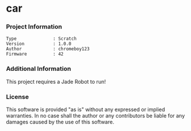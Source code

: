 car
================



### Project Information
```
Type              : Scratch
Version           : 1.0.0
Author            : chromeboy123
Firmware          : 42
```

### Additional Information
This project requires a Jade Robot to run!

### License
This software is provided "as is" without any expressed or implied warranties.  In no case shall the author or any contributors be liable for any damages caused by the use of this software.

